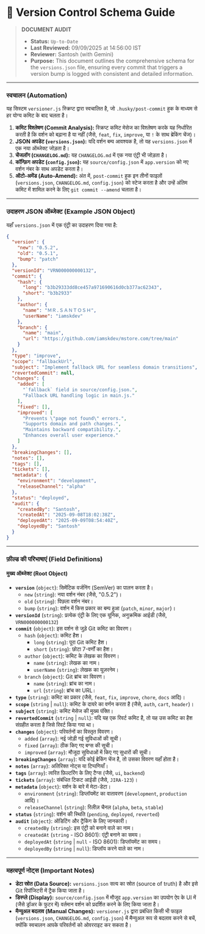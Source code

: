 # 📖 Version Control Schema Guide

> **DOCUMENT AUDIT**
> - **Status:** `Up-to-Date`
> - **Last Reviewed:** 09/09/2025 at 14:56:00 IST
> - **Reviewer:** Santosh (with Gemini)
> - **Purpose:** This document outlines the comprehensive schema for the `versions.json` file, ensuring every commit that triggers a version bump is logged with consistent and detailed information.

---

### स्वचालन (Automation)

यह सिस्टम `versioner.js` स्क्रिप्ट द्वारा स्वचालित है, जो `.husky/post-commit` हुक के माध्यम से हर योग्य कमिट के बाद चलता है।

1.  **कमिट विश्लेषण (Commit Analysis):** स्क्रिप्ट कमिट मेसेज का विश्लेषण करके यह निर्धारित करती है कि वर्शन को बढ़ाना है या नहीं (जैसे, `feat`, `fix`, `improve`, या `!` के साथ ब्रेकिंग चेंज)।
2.  **JSON अपडेट (`versions.json`):** यदि वर्शन बम्प आवश्यक है, तो यह `versions.json` में एक नया ऑब्जेक्ट जोड़ता है।
3.  **चेंजलॉग (`CHANGELOG.md`):** यह `CHANGELOG.md` में एक नया एंट्री भी जोड़ता है।
4.  **कॉन्फ़िग अपडेट (`config.json`):** यह `source/config.json` में `app.version` को नए वर्शन नंबर के साथ अपडेट करता है।
5.  **ऑटो-अमेंड (Auto-Amend):** अंत में, `post-commit` हुक इन तीनों फाइलों (`versions.json`, `CHANGELOG.md`, `config.json`) को स्टेज करता है और उन्हें अंतिम कमिट में शामिल करने के लिए `git commit --amend` चलाता है।

---

### उदाहरण JSON ऑब्जेक्ट (Example JSON Object)

यहाँ `versions.json` में एक एंट्री का उदाहरण दिया गया है:

```json
{
  "version": {
    "new": "0.5.2",
    "old": "0.5.1",
    "bump": "patch"
  },
  "versionId": "VRN000000000132",
  "commit": {
    "hash": {
      "long": "b3b29333dd8ce457a971690616d0cb377ac62343",
      "short": "b3b2933"
    },
    "author": {
      "name": "ＭＲ.ＳＡＮＴＯＳＨ",
      "userName": "iamskdev"
    },
    "branch": {
      "name": "main",
      "url": "https://github.com/iamskdev/mstore.com/tree/main"
    }
  },
  "type": "improve",
  "scope": "fallbackUrl",
  "subject": "Implement fallback URL for seamless domain transitions",
  "revertedCommit": null,
  "changes": {
    "added": [
      "`fallback` field in source/config.json.",
      "Fallback URL handling logic in main.js."
    ],
    "fixed": [],
    "improved": [
      "Prevents \"page not found\" errors.",
      "Supports domain and path changes.",
      "Maintains backward compatibility.",
      "Enhances overall user experience."
    ]
  },
  "breakingChanges": [],
  "notes": [],
  "tags": [],
  "tickets": [],
  "metadata": {
    "environment": "development",
    "releaseChannel": "alpha"
  },
  "status": "deployed",
  "audit": {
    "createdBy": "Santosh",
    "createdAt": "2025-09-08T18:02:38Z",
    "deployedAt": "2025-09-09T08:54:40Z",
    "deployedBy": "Santosh"
  }
}
```

---

### फ़ील्ड की परिभाषाएं (Field Definitions)

#### मुख्य ऑब्जेक्ट (Root Object)

-   **`version`** (`object`): सिमेंटिक वर्जनिंग (SemVer) का पालन करता है।
    -   `new` (`string`): नया वर्शन नंबर (जैसे, "0.5.2")।
    -   `old` (`string`): पिछला वर्शन नंबर।
    -   `bump` (`string`): वर्शन में किस प्रकार का बम्प हुआ (`patch`, `minor`, `major`)।
-   **`versionId`** (`string`): प्रत्येक एंट्री के लिए एक यूनिक, अनुक्रमिक आईडी (जैसे, `VRN000000000132`)
-   **`commit`** (`object`): इस वर्शन से जुड़े Git कमिट का विवरण।
    -   `hash` (`object`): कमिट हैश।
        -   `long` (`string`): पूरा Git कमिट हैश।
        -   `short` (`string`): छोटा 7-वर्णों का हैश।
    -   `author` (`object`): कमिट के लेखक का विवरण।
        -   `name` (`string`): लेखक का नाम।
        -   `userName` (`string`): लेखक का यूज़रनेम।
    -   `branch` (`object`): Git ब्रांच का विवरण।
        -   `name` (`string`): ब्रांच का नाम।
        -   `url` (`string`): ब्रांच का URL।
-   **`type`** (`string`): कमिट का प्रकार (जैसे, `feat`, `fix`, `improve`, `chore`, `docs` आदि)।
-   **`scope`** (`string` | `null`): कमिट के दायरे का वर्णन करता है (जैसे, `auth`, `cart`, `header`)।
-   **`subject`** (`string`): कमिट मेसेज की मुख्य पंक्ति।
-   **`revertedCommit`** (`string` | `null`): यदि यह एक रिवर्ट कमिट है, तो यह उस कमिट का हैश संग्रहीत करता है जिसे रिवर्ट किया गया था।
-   **`changes`** (`object`): परिवर्तनों का विस्तृत विवरण।
    -   `added` (`array`): नई जोड़ी गई सुविधाओं की सूची।
    -   `fixed` (`array`): ठीक किए गए बग्स की सूची।
    -   `improved` (`array`): मौजूदा सुविधाओं में किए गए सुधारों की सूची।
-   **`breakingChanges`** (`array`): यदि कोई ब्रेकिंग चेंज है, तो उसका विवरण यहाँ होता है।
-   **`notes`** (`array`): अतिरिक्त नोट्स या टिप्पणियाँ।
-   **`tags`** (`array`): त्वरित फ़िल्टरिंग के लिए टैग्स (जैसे, `ui`, `backend`)
-   **`tickets`** (`array`): संबंधित टिकट आईडी (जैसे, `JIRA-123`)।
-   **`metadata`** (`object`): वर्शन के बारे में मेटा-डेटा।
    -   `environment` (`string`): डिप्लॉयमेंट का वातावरण (`development`, `production` आदि)।
    -   `releaseChannel` (`string`): रिलीज़ चैनल (`alpha`, `beta`, `stable`)
-   **`status`** (`string`): वर्शन की स्थिति (`pending`, `deployed`, `reverted`)
-   **`audit`** (`object`): ऑडिटिंग और ट्रैकिंग के लिए जानकारी।
    -   `createdBy` (`string`): इस एंट्री को बनाने वाले का नाम।
    -   `createdAt` (`string` - ISO 8601): एंट्री बनाने का समय।
    -   `deployedAt` (`string` | `null` - ISO 8601): डिप्लॉयमेंट का समय।
    -   `deployedBy` (`string` | `null`): डिप्लॉय करने वाले का नाम।

---

### महत्वपूर्ण नोट्स (Important Notes)

-   **डेटा स्रोत (Data Source):** `versions.json` सत्य का स्रोत (source of truth) है और इसे Git रिपॉजिटरी में ट्रैक किया जाता है।
-   **डिस्प्ले (Display):** `source/config.json` में मौजूद `app.version` का उपयोग ऐप के UI में (जैसे ड्रॉअर के फुटर में) वर्तमान वर्शन को प्रदर्शित करने के लिए किया जाता है।
-   **मैन्युअल बदलाव (Manual Changes):** `versioner.js` द्वारा प्रबंधित किसी भी फाइल (`versions.json`, `CHANGELOG.md`, `config.json`) में मैन्युअल रूप से बदलाव करने से बचें, क्योंकि स्वचालन आपके परिवर्तनों को ओवरराइट कर सकता है।
